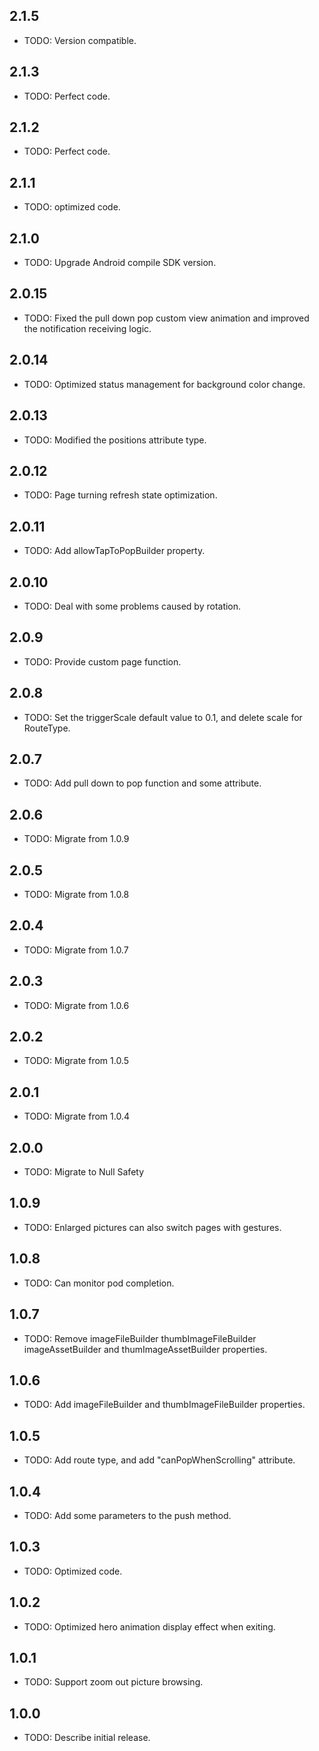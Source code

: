 ## 2.1.5

* TODO: Version compatible.

## 2.1.3

* TODO: Perfect code.

## 2.1.2

* TODO: Perfect code.

## 2.1.1

* TODO: optimized code.

## 2.1.0

* TODO: Upgrade Android compile SDK version.

## 2.0.15

* TODO: Fixed the pull down pop custom view animation and improved the notification receiving logic.

## 2.0.14

* TODO: Optimized status management for background color change.

## 2.0.13

* TODO: Modified the positions attribute type.

## 2.0.12

* TODO: Page turning refresh state optimization.

## 2.0.11

* TODO: Add allowTapToPopBuilder property.

## 2.0.10

* TODO: Deal with some problems caused by rotation.

## 2.0.9

* TODO: Provide custom page function.

## 2.0.8

* TODO: Set the triggerScale default value to 0.1, and delete scale for RouteType.

## 2.0.7

* TODO: Add pull down to pop function and some attribute.

## 2.0.6

* TODO: Migrate from 1.0.9

## 2.0.5

* TODO: Migrate from 1.0.8

## 2.0.4

* TODO: Migrate from 1.0.7

## 2.0.3

* TODO: Migrate from 1.0.6

## 2.0.2

* TODO: Migrate from 1.0.5

## 2.0.1

* TODO: Migrate from 1.0.4

## 2.0.0

* TODO: Migrate to Null Safety

## 1.0.9

* TODO: Enlarged pictures can also switch pages with gestures.

## 1.0.8

* TODO: Can monitor pod completion.

## 1.0.7

* TODO: Remove imageFileBuilder thumbImageFileBuilder imageAssetBuilder and thumImageAssetBuilder
  properties.

## 1.0.6

* TODO: Add imageFileBuilder and thumbImageFileBuilder properties.

## 1.0.5

* TODO: Add route type, and add "canPopWhenScrolling" attribute.

## 1.0.4

* TODO: Add some parameters to the push method.

## 1.0.3

* TODO: Optimized code.

## 1.0.2

* TODO: Optimized hero animation display effect when exiting.

## 1.0.1

* TODO: Support zoom out picture browsing.

## 1.0.0

* TODO: Describe initial release.
